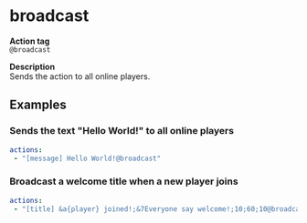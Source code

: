 # broadcast

**Action tag**  
`@broadcast`

**Description**
<br>Sends the action to all online players.

## Examples

### Sends the text "Hello World!" to all online players
```yaml
actions:
 - "[message] Hello World!@broadcast"
```

### Broadcast a welcome title when a new player joins
```yaml
actions:
 - "[title] &a{player} joined!;&7Everyone say welcome!;10;60;10@broadcast"
```
